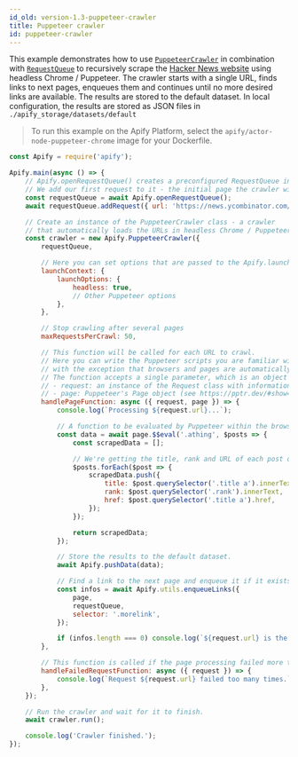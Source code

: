 ```yaml
---
id_old: version-1.3-puppeteer-crawler
title: Puppeteer crawler
id: puppeteer-crawler
---
```


This example demonstrates how to use [`PuppeteerCrawler`](/docs/1.3/api/puppeteer-crawler) in combination with [`RequestQueue`](/docs/1.3/api/request-queue)
to recursively scrape the [Hacker News website](https://news.ycombinator.com) using headless Chrome / Puppeteer. The crawler starts with a single URL,
finds links to next pages, enqueues them and continues until no more desired links are available. The results are stored to the default dataset. In
local configuration, the results are stored as JSON files in `./apify_storage/datasets/default`

> To run this example on the Apify Platform, select the `apify/actor-node-puppeteer-chrome` image for your Dockerfile.

```javascript
const Apify = require('apify');

Apify.main(async () => {
    // Apify.openRequestQueue() creates a preconfigured RequestQueue instance.
    // We add our first request to it - the initial page the crawler will visit.
    const requestQueue = await Apify.openRequestQueue();
    await requestQueue.addRequest({ url: 'https://news.ycombinator.com/' });

    // Create an instance of the PuppeteerCrawler class - a crawler
    // that automatically loads the URLs in headless Chrome / Puppeteer.
    const crawler = new Apify.PuppeteerCrawler({
        requestQueue,

        // Here you can set options that are passed to the Apify.launchPuppeteer() function.
        launchContext: {
            launchOptions: {
                headless: true,
                // Other Puppeteer options
            },
        },

        // Stop crawling after several pages
        maxRequestsPerCrawl: 50,

        // This function will be called for each URL to crawl.
        // Here you can write the Puppeteer scripts you are familiar with,
        // with the exception that browsers and pages are automatically managed by the Apify SDK.
        // The function accepts a single parameter, which is an object with the following fields:
        // - request: an instance of the Request class with information such as URL and HTTP method
        // - page: Puppeteer's Page object (see https://pptr.dev/#show=api-class-page)
        handlePageFunction: async ({ request, page }) => {
            console.log(`Processing ${request.url}...`);

            // A function to be evaluated by Puppeteer within the browser context.
            const data = await page.$$eval('.athing', $posts => {
                const scrapedData = [];

                // We're getting the title, rank and URL of each post on Hacker News.
                $posts.forEach($post => {
                    scrapedData.push({
                        title: $post.querySelector('.title a').innerText,
                        rank: $post.querySelector('.rank').innerText,
                        href: $post.querySelector('.title a').href,
                    });
                });

                return scrapedData;
            });

            // Store the results to the default dataset.
            await Apify.pushData(data);

            // Find a link to the next page and enqueue it if it exists.
            const infos = await Apify.utils.enqueueLinks({
                page,
                requestQueue,
                selector: '.morelink',
            });

            if (infos.length === 0) console.log(`${request.url} is the last page!`);
        },

        // This function is called if the page processing failed more than maxRequestRetries+1 times.
        handleFailedRequestFunction: async ({ request }) => {
            console.log(`Request ${request.url} failed too many times.`);
        },
    });

    // Run the crawler and wait for it to finish.
    await crawler.run();

    console.log('Crawler finished.');
});
```
